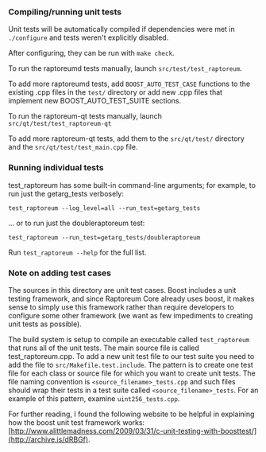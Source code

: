 ### Compiling/running unit tests

Unit tests will be automatically compiled if dependencies were met in `./configure`
and tests weren't explicitly disabled.

After configuring, they can be run with `make check`.

To run the raptoreumd tests manually, launch `src/test/test_raptoreum`.

To add more raptoreumd tests, add `BOOST_AUTO_TEST_CASE` functions to the existing
.cpp files in the `test/` directory or add new .cpp files that
implement new BOOST_AUTO_TEST_SUITE sections.

To run the raptoreum-qt tests manually, launch `src/qt/test/test_raptoreum-qt`

To add more raptoreum-qt tests, add them to the `src/qt/test/` directory and
the `src/qt/test/test_main.cpp` file.

### Running individual tests

test_raptoreum has some built-in command-line arguments; for
example, to run just the getarg_tests verbosely:

    test_raptoreum --log_level=all --run_test=getarg_tests

... or to run just the doubleraptoreum test:

    test_raptoreum --run_test=getarg_tests/doubleraptoreum

Run `test_raptoreum --help` for the full list.

### Note on adding test cases

The sources in this directory are unit test cases.  Boost includes a
unit testing framework, and since Raptoreum Core already uses boost, it makes
sense to simply use this framework rather than require developers to
configure some other framework (we want as few impediments to creating
unit tests as possible).

The build system is setup to compile an executable called `test_raptoreum`
that runs all of the unit tests.  The main source file is called
test_raptoreum.cpp. To add a new unit test file to our test suite you need
to add the file to `src/Makefile.test.include`. The pattern is to create
one test file for each class or source file for which you want to create
unit tests.  The file naming convention is `<source_filename>_tests.cpp`
and such files should wrap their tests in a test suite
called `<source_filename>_tests`. For an example of this pattern,
examine `uint256_tests.cpp`.

For further reading, I found the following website to be helpful in
explaining how the boost unit test framework works:
[http://www.alittlemadness.com/2009/03/31/c-unit-testing-with-boosttest/](http://archive.is/dRBGf).
